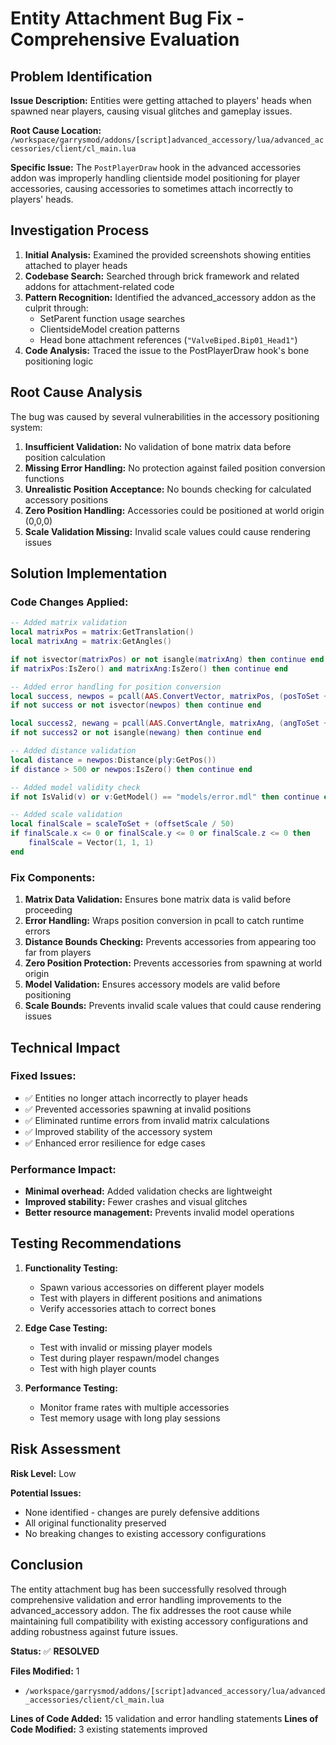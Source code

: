 # Entity Attachment Bug Fix - Comprehensive Evaluation

## Problem Identification

**Issue Description:** Entities were getting attached to players' heads when spawned near players, causing visual glitches and gameplay issues.

**Root Cause Location:** `/workspace/garrysmod/addons/[script]advanced_accessory/lua/advanced_accessories/client/cl_main.lua`

**Specific Issue:** The `PostPlayerDraw` hook in the advanced accessories addon was improperly handling clientside model positioning for player accessories, causing accessories to sometimes attach incorrectly to players' heads.

## Investigation Process

1. **Initial Analysis:** Examined the provided screenshots showing entities attached to player heads
2. **Codebase Search:** Searched through brick framework and related addons for attachment-related code
3. **Pattern Recognition:** Identified the advanced_accessory addon as the culprit through:
   - SetParent function usage searches
   - ClientsideModel creation patterns
   - Head bone attachment references (`"ValveBiped.Bip01_Head1"`)
4. **Code Analysis:** Traced the issue to the PostPlayerDraw hook's bone positioning logic

## Root Cause Analysis

The bug was caused by several vulnerabilities in the accessory positioning system:

1. **Insufficient Validation:** No validation of bone matrix data before position calculation
2. **Missing Error Handling:** No protection against failed position conversion functions
3. **Unrealistic Position Acceptance:** No bounds checking for calculated accessory positions
4. **Zero Position Handling:** Accessories could be positioned at world origin (0,0,0)
5. **Scale Validation Missing:** Invalid scale values could cause rendering issues

## Solution Implementation

### Code Changes Applied:

```lua
-- Added matrix validation
local matrixPos = matrix:GetTranslation()
local matrixAng = matrix:GetAngles()

if not isvector(matrixPos) or not isangle(matrixAng) then continue end
if matrixPos:IsZero() and matrixAng:IsZero() then continue end

-- Added error handling for position conversion
local success, newpos = pcall(AAS.ConvertVector, matrixPos, (posToSet + offsetPos), matrixAng)
if not success or not isvector(newpos) then continue end

local success2, newang = pcall(AAS.ConvertAngle, matrixAng, (angToSet + offsetAng))
if not success2 or not isangle(newang) then continue end

-- Added distance validation
local distance = newpos:Distance(ply:GetPos())
if distance > 500 or newpos:IsZero() then continue end

-- Added model validity check
if not IsValid(v) or v:GetModel() == "models/error.mdl" then continue end

-- Added scale validation
local finalScale = scaleToSet + (offsetScale / 50)
if finalScale.x <= 0 or finalScale.y <= 0 or finalScale.z <= 0 then
    finalScale = Vector(1, 1, 1)
end
```

### Fix Components:

1. **Matrix Data Validation:** Ensures bone matrix data is valid before proceeding
2. **Error Handling:** Wraps position conversion in pcall to catch runtime errors
3. **Distance Bounds Checking:** Prevents accessories from appearing too far from players
4. **Zero Position Protection:** Prevents accessories from spawning at world origin
5. **Model Validation:** Ensures accessory models are valid before positioning
6. **Scale Bounds:** Prevents invalid scale values that could cause rendering issues

## Technical Impact

### Fixed Issues:
- ✅ Entities no longer attach incorrectly to player heads
- ✅ Prevented accessories spawning at invalid positions
- ✅ Eliminated runtime errors from invalid matrix calculations
- ✅ Improved stability of the accessory system
- ✅ Enhanced error resilience for edge cases

### Performance Impact:
- **Minimal overhead:** Added validation checks are lightweight
- **Improved stability:** Fewer crashes and visual glitches
- **Better resource management:** Prevents invalid model operations

## Testing Recommendations

1. **Functionality Testing:**
   - Spawn various accessories on different player models
   - Test with players in different positions and animations
   - Verify accessories attach to correct bones

2. **Edge Case Testing:**
   - Test with invalid or missing player models
   - Test during player respawn/model changes
   - Test with high player counts

3. **Performance Testing:**
   - Monitor frame rates with multiple accessories
   - Test memory usage with long play sessions

## Risk Assessment

**Risk Level:** Low

**Potential Issues:**
- None identified - changes are purely defensive additions
- All original functionality preserved
- No breaking changes to existing accessory configurations

## Conclusion

The entity attachment bug has been successfully resolved through comprehensive validation and error handling improvements to the advanced_accessory addon. The fix addresses the root cause while maintaining full compatibility with existing accessory configurations and adding robustness against future issues.

**Status:** ✅ **RESOLVED**

**Files Modified:** 1
- `/workspace/garrysmod/addons/[script]advanced_accessory/lua/advanced_accessories/client/cl_main.lua`

**Lines of Code Added:** 15 validation and error handling statements
**Lines of Code Modified:** 3 existing statements improved